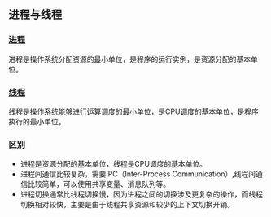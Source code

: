 ## 进程与线程

### [进程](./001_multi_process.py)

进程是操作系统分配资源的最小单位，是程序的运行实例，是资源分配的基本单位。

### [线程](./002_multi_thread.py)

线程是操作系统能够进行运算调度的最小单位，是CPU调度的基本单位，是程序执行的最小单位。

### 区别

- 进程是资源分配的基本单位，线程是CPU调度的基本单位。
- 进程间通信比较复杂，需要IPC（Inter-Process Communication）,线程间通信比较简单，可以使用共享变量、消息队列等。
- 进程切换通常比线程切换慢，因为进程之间的切换涉及更复杂的操作，而线程切换相对较快，主要是由于线程共享资源和较少的上下文切换开销。